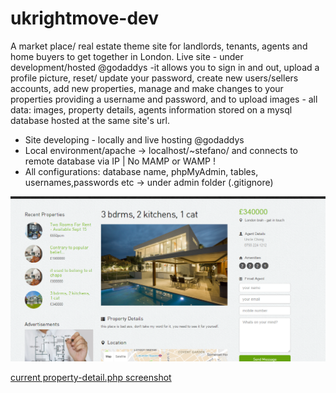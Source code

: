 # ukrightmove-dev

A market place/ real estate theme site for landlords, tenants, agents and home buyers to get together in London.
Live site - under development/hosted @godaddys -it allows you to sign in and out, upload a profile picture, reset/ update your password, create new users/sellers accounts, add new properties, manage and make changes to your properties providing a username and password, and to upload images -  all data: images, property details, agents information stored on a mysql database hosted at the same site's url.

- Site developing - locally and live hosting @godaddys
- Local environment/apache -> localhost/~stefano/
  and connects to remote database via IP | No MAMP or WAMP !  
- All configurations: database name, phpMyAdmin, tables, usernames,passwords etc -> under admin folder (.gitignore)


![current property-detail.php screenshot](/images/ukrmove-screenshot.png?raw=true "current property-detail.php screenshot")

[current property-detail.php screenshot](/images/members-page.png?raw=true "members page screenshot")
